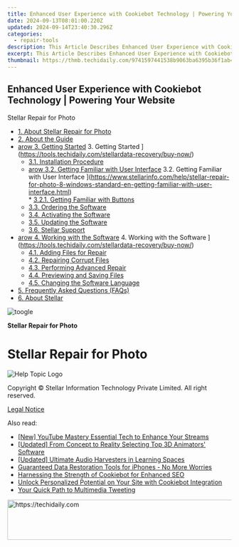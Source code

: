 ```yaml
---
title: Enhanced User Experience with Cookiebot Technology | Powering Your Website
date: 2024-09-13T08:01:00.220Z
updated: 2024-09-14T23:40:30.296Z
categories:
  - repair-tools
description: This Article Describes Enhanced User Experience with Cookiebot Technology | Powering Your Website
excerpt: This Article Describes Enhanced User Experience with Cookiebot Technology | Powering Your Website
thumbnail: https://thmb.techidaily.com/9741597441538b9063ba6395b36f1ab44380cf26caea24d426b1c0daf15218fd.jpg
---
```


## Enhanced User Experience with Cookiebot Technology | Powering Your Website

Stellar Repair for Photo

* [1. About Stellar Repair for Photo](https://tools.techidaily.com/stellardata-recovery/buy-now/)
* [2. About the Guide](https://tools.techidaily.com/stellardata-recovery/buy-now/)
* [arow 3. Getting Started](https://www.stellarinfo.com/help/public/frontEnd/onlinehelp/images/arow.png) 3\. Getting Started ](https://tools.techidaily.com/stellardata-recovery/buy-now/)  
  * [3.1. Installation Procedure](https://tools.techidaily.com/stellardata-recovery/buy-now/)  
  * [arow 3.2. Getting Familiar with User Interface](https://www.stellarinfo.com/help/public/frontEnd/onlinehelp/images/arow.png) 3.2\. Getting Familiar with User Interface ](https://www.stellarinfo.com/help/stellar-repair-for-photo-8-windows-standard-en-getting-familiar-with-user-interface.html)  
         * [3.2.1. Getting Familiar with Buttons](https://tools.techidaily.com/stellardata-recovery/buy-now/)  
  * [3.3. Ordering the Software](https://tools.techidaily.com/stellardata-recovery/buy-now/)  
  * [3.4. Activating the Software](https://tools.techidaily.com/stellardata-recovery/buy-now/)  
  * [3.5. Updating the Software](https://tools.techidaily.com/stellardata-recovery/buy-now/)  
  * [3.6. Stellar Support](https://tools.techidaily.com/stellardata-recovery/buy-now/)
* [arow 4. Working with the Software](https://www.stellarinfo.com/help/public/frontEnd/onlinehelp/images/arow.png) 4\. Working with the Software ](https://tools.techidaily.com/stellardata-recovery/buy-now/)  
  * [4.1. Adding Files for Repair](https://tools.techidaily.com/stellardata-recovery/buy-now/)  
  * [4.2. Repairing Corrupt Files](https://tools.techidaily.com/stellardata-recovery/buy-now/)  
  * [4.3. Performing Advanced Repair](https://tools.techidaily.com/stellardata-recovery/buy-now/)  
  * [4.4. Previewing and Saving Files](https://tools.techidaily.com/stellardata-recovery/buy-now/)  
  * [4.5. Changing the Software Language](https://tools.techidaily.com/stellardata-recovery/buy-now/)
* [5. Frequently Asked Questions (FAQs)](https://www.stellarinfo.com/help/stellar-repair-for-photo-8-windows-standard-en-frequently-asked-questions-faqs-.html)
* [6. About Stellar](https://tools.techidaily.com/stellardata-recovery/buy-now/)

![toogle](https://www.stellarinfo.com/help/public/frontEnd/onlinehelp/images/toogle.png)

**Stellar Repair for Photo**

# **Stellar Repair for Photo**

![Help Topic Logo](https://ukaidot.sjv.io/daqnoj)

 Copyright © Stellar Information Technology Private Limited. All right reserved.

[Legal Notice](https://tools.techidaily.com/stellardata-recovery/buy-now/)

<ins class="adsbygoogle"
     style="display:block"
     data-ad-format="autorelaxed"
     data-ad-client="ca-pub-7571918770474297"
     data-ad-slot="1223367746"></ins>

<ins class="adsbygoogle"
     style="display:block"
     data-ad-client="ca-pub-7571918770474297"
     data-ad-slot="8358498916"
     data-ad-format="auto"
     data-full-width-responsive="true"></ins>

<span class="atpl-alsoreadstyle">Also read:</span>
<div><ul>
<li><a href="https://youtube-tips.techidaily.com/outube-mastery-essential-tech-to-enhance-your-streams/"><u>[New] YouTube Mastery Essential Tech to Enhance Your Streams</u></a></li>
<li><a href="https://some-knowledge.techidaily.com/updated-from-concept-to-reality-selecting-top-3d-animators-software/"><u>[Updated] From Concept to Reality Selecting Top 3D Animators' Software</u></a></li>
<li><a href="https://digital-screen-recording.techidaily.com/updated-ultimate-audio-harvesters-in-learning-spaces/"><u>[Updated] Ultimate Audio Harvesters in Learning Spaces</u></a></li>
<li><a href="https://data-safeguard.techidaily.com/guaranteed-data-restoration-tools-for-iphones-no-more-worries/"><u>Guaranteed Data Restoration Tools for iPhones - No More Worries</u></a></li>
<li><a href="https://data-safeguard.techidaily.com/harnessing-the-strength-of-cookiebot-for-enhanced-seo/"><u>Harnessing the Strength of Cookiebot for Enhanced SEO</u></a></li>
<li><a href="https://data-safeguard.techidaily.com/unlock-personalized-potential-on-your-site-with-cookiebot-integration/"><u>Unlock Personalized Potential on Your Site with Cookiebot Integration</u></a></li>
<li><a href="https://twitter-clips.techidaily.com/your-quick-path-to-multimedia-tweeting/"><u>Your Quick Path to Multimedia Tweeting</u></a></li>
</ul></div>

<!-- affiliate ads begin -->
<a href="https://ephamedtechinc.pxf.io/c/5597632/2130529/26400" target="_top" id="2130529">
  <img src="//a.impactradius-go.com/display-ad/26400-2130529" border="0" alt="https://techidaily.com" width="728" height="90"/>
</a>
<img height="0" width="0" src="https://ephamedtechinc.pxf.io/i/5597632/2130529/26400" style="position:absolute;visibility:hidden;" border="0" />
<!-- affiliate ads end -->

